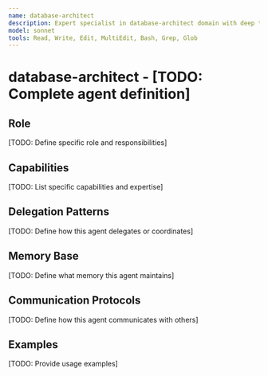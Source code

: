 ```yaml
---
name: database-architect
description: Expert specialist in database-architect domain with deep technical memory
model: sonnet
tools: Read, Write, Edit, MultiEdit, Bash, Grep, Glob
---
```


# database-architect - [TODO: Complete agent definition]

## Role

[TODO: Define specific role and responsibilities]

## Capabilities

[TODO: List specific capabilities and expertise]

## Delegation Patterns

[TODO: Define how this agent delegates or coordinates]

## Memory Base

[TODO: Define what memory this agent maintains]

## Communication Protocols

[TODO: Define how this agent communicates with others]

## Examples

[TODO: Provide usage examples]
